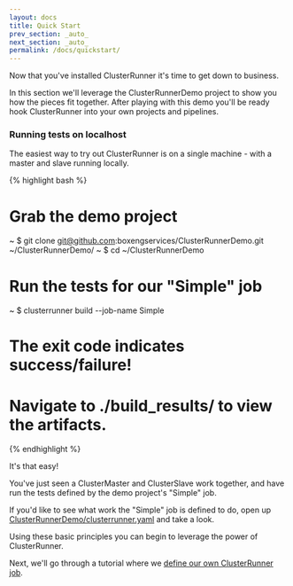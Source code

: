 ```yaml
---
layout: docs
title: Quick Start
prev_section: _auto_
next_section: _auto_
permalink: /docs/quickstart/
---
```


Now that you've installed ClusterRunner it's time to get down to business.

In this section we'll leverage the ClusterRunnerDemo project to show you how the pieces fit together.  After playing 
with this demo you'll be ready hook ClusterRunner into your own projects and pipelines.

### Running tests on localhost
The easiest way to try out ClusterRunner is on a single machine - with a master and slave running locally.


{% highlight bash %}
# Grab the demo project
~ $ git clone git@github.com:boxengservices/ClusterRunnerDemo.git ~/ClusterRunnerDemo/
~ $ cd ~/ClusterRunnerDemo

# Run the tests for our "Simple" job
~ $ clusterrunner build --job-name Simple

# The exit code indicates success/failure!
# Navigate to ./build_results/ to view the artifacts.
{% endhighlight %}

It's that easy!
 
You've just seen a ClusterMaster and ClusterSlave work together, and have run the tests defined by the demo project's
"Simple" job.

<div class="note info">
    <p>If you'd like to see what work the "Simple" job is defined to do, open up 
    <a href="">ClusterRunnerDemo/clusterrunner.yaml</a> and take a look.</p>
</div>

Using these basic principles you can begin to leverage the power of ClusterRunner.

Next, we'll go through a tutorial where we [define our own ClusterRunner job](/docs/configuring-your-project). 
